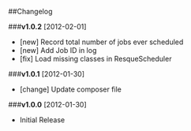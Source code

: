 ##Changelog

###**v1.0.2** [2012-02-01] 

* [new] Record total number of jobs ever scheduled
* [new] Add Job ID in log
* [fix] Load missing classes in ResqueScheduler 

###**v1.0.1** [2012-01-30] 

* [change] Update composer file

###**v1.0.0** [2012-01-30] 

* Initial Release